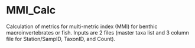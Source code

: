 # MMI_Calc
Calculation of metrics for multi-metric index (MMI) for benthic macroinvertebrates or fish.  Inputs are 2 files (master taxa list and 3 column file for Station/SampID, TaxonID, and Count).
